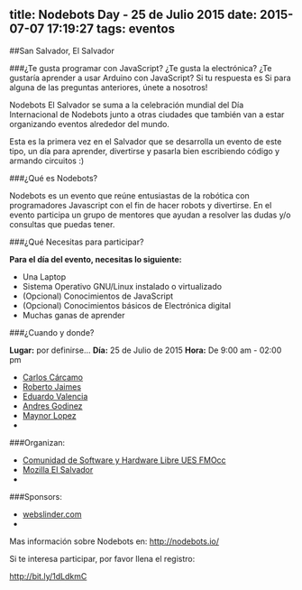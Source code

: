 title: Nodebots Day - 25 de Julio 2015
date: 2015-07-07 17:19:27
tags: eventos
---

##San Salvador, El Salvador

###¿Te gusta programar con JavaScript? ¿Te gusta la electrónica? ¿Te gustaría aprender a usar Arduino con JavaScript?
Si tu respuesta es Si para alguna de las preguntas anteriores, únete a nosotros!

Nodebots El Salvador se suma a la celebración mundial del Día Internacional de Nodebots junto a otras ciudades que también van a estar organizando eventos alrededor del mundo.

Esta es la primera vez en el Salvador que se desarrolla un evento de este tipo, un día para aprender, divertirse y pasarla bien escribiendo código y armando circuitos :)

###¿Qué es Nodebots?

Nodebots es un evento que reúne entusiastas de la robótica con programadores Javascript con el fin de hacer robots y divertirse. En el evento participa un grupo de mentores que ayudan a resolver las dudas y/o consultas que puedas tener.

###¿Qué Necesitas para participar?

**Para el día del evento, necesitas lo siguiente:**

- Una Laptop
- Sistema Operativo GNU/Linux instalado o virtualizado
- (Opcional) Conocimientos de JavaScript
- (Opcional) Conocimientos básicos de Electrónica digital
- Muchas ganas de aprender

###¿Cuando y donde?

**Lugar:** por definirse...
**Día:** 25 de Julio de 2015
**Hora:** De 9:00 am - 02:00 pm


- [Carlos Cárcamo](https://twitter.com/_carloscarcamo_)
- [Roberto Jaimes](http://cshluesocc.org)
- [Eduardo Valencia](http://cshluesocc.org)
- [Andres Godinez](http://cshluesocc.org)
- [Maynor Lopez](http://cshluesocc.org)
-


###Organizan:
- [Comunidad de Software y Hardware Libre UES FMOcc](http://cshluesocc.org)
- [Mozilla El Salvador](http://on.fb.me/1Nv2fSM)
-

###Sponsors:

- [webslinder.com](http://webslinder.com)
-

Mas información sobre Nodebots en: http://nodebots.io/

Si te interesa participar, por favor llena el registro:

http://bit.ly/1dLdkmC
